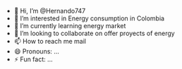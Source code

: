 - 👋 Hi, I’m @Hernando747
- 👀 I’m interested in Energy consumption in Colombia
- 🌱 I’m currently learning energy market
- 💞️ I’m looking to collaborate on offer proyects of energy
- 📫 How to reach me mail
- 😄 Pronouns: ...
- ⚡ Fun fact: ...

<!---
Hernando747/Hernando747 is a ✨ special ✨ repository because its `README.md` (this file) appears on your GitHub profile.
You can click the Preview link to take a look at your changes.
--->
